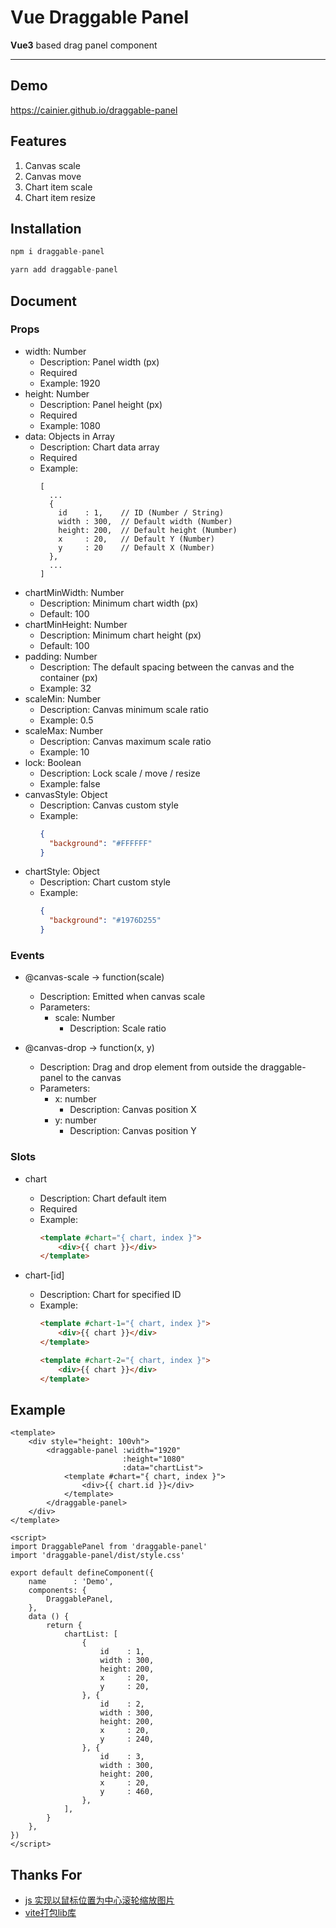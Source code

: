 # Vue Draggable Panel

**Vue3** based drag panel component

---

## Demo

https://cainier.github.io/draggable-panel

## Features

1. Canvas scale
2. Canvas move
3. Chart item scale
4. Chart item resize

## Installation

``` typescript
npm i draggable-panel

yarn add draggable-panel
```

## Document

### Props

* width: Number
    - Description: Panel width (px)
    - Required
    - Example: 1920
* height: Number
    - Description: Panel height (px)
    - Required
    - Example: 1080
* data: Objects in Array
    - Description: Chart data array
    - Required
    - Example:
      ```
      [
        ...
        {
          id    : 1,    // ID (Number / String)
          width : 300,  // Default width (Number)
          height: 200,  // Default height (Number)
          x     : 20,   // Default Y (Number)
          y     : 20    // Default X (Number)
        },
        ...
      ]
      ```
* chartMinWidth: Number
    - Description: Minimum chart width (px)
    - Default: 100
* chartMinHeight: Number
    - Description: Minimum chart height (px)
    - Default: 100
* padding: Number
    - Description: The default spacing between the canvas and the container (px)
    - Example: 32
* scaleMin: Number
    - Description: Canvas minimum scale ratio
    - Example: 0.5
* scaleMax: Number
    - Description: Canvas maximum scale ratio
    - Example: 10
* lock: Boolean
    - Description: Lock scale / move / resize
    - Example: false
* canvasStyle: Object
    - Description: Canvas custom style
    - Example:
      ``` json
      {
        "background": "#FFFFFF"
      }
      ```
* chartStyle: Object
    - Description: Chart custom style
    - Example:
      ``` json
      {
        "background": "#1976D255"
      }
      ```

### Events

* @canvas-scale -> function(scale)
    - Description: Emitted when canvas scale
    - Parameters:
        - scale: Number
            - Description: Scale ratio

* @canvas-drop -> function(x, y)
    - Description: Drag and drop element from outside the draggable-panel to the canvas
    - Parameters:
        - x: number
            - Description: Canvas position X
        - y: number
            - Description: Canvas position Y

### Slots

* chart
    - Description: Chart default item
    - Required
    - Example:
      ``` html
      <template #chart="{ chart, index }">
          <div>{{ chart }}</div>
      </template>
      ```

* chart-[id]
    - Description: Chart for specified ID
    - Example:
      ``` html
      <template #chart-1="{ chart, index }">
          <div>{{ chart }}</div>
      </template>

      <template #chart-2="{ chart, index }">
          <div>{{ chart }}</div>
      </template>
      ```

## Example

``` vue
<template>
    <div style="height: 100vh">
        <draggable-panel :width="1920"
                         :height="1080"
                         :data="chartList">
            <template #chart="{ chart, index }">
                <div>{{ chart.id }}</div>
            </template>
        </draggable-panel>
    </div>
</template>

<script>
import DraggablePanel from 'draggable-panel'
import 'draggable-panel/dist/style.css'

export default defineComponent({
    name      : 'Demo',
    components: {
        DraggablePanel,
    },
    data () {
        return {
            chartList: [
                {
                    id    : 1,
                    width : 300,
                    height: 200,
                    x     : 20,
                    y     : 20,
                }, {
                    id    : 2,
                    width : 300,
                    height: 200,
                    x     : 20,
                    y     : 240,
                }, {
                    id    : 3,
                    width : 300,
                    height: 200,
                    x     : 20,
                    y     : 460,
                },
            ],
        }
    },
})
</script>
```

## Thanks For

* [js 实现以鼠标位置为中心滚轮缩放图片](https://juejin.cn/post/7009892447211749406)
* [vite打包lib库](https://juejin.cn/post/7073646687968821256)
